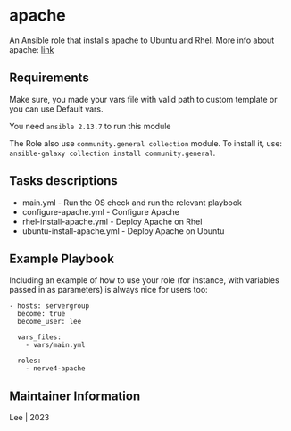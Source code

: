 # apache

An Ansible role that installs apache to Ubuntu and Rhel. More info about apache: [link](https://apache.org/)


## Requirements

Make sure, you made your vars file with valid path to custom template or you can use Default vars.

You need `ansible 2.13.7` to run this module

The Role also use `community.general collection` module. To install it, use: `ansible-galaxy collection install community.general`. 


## Tasks descriptions

- main.yml - Run the OS check and run the relevant playbook
- configure-apache.yml - Configure Apache
- rhel-install-apache.yml - Deploy Apache on Rhel
- ubuntu-install-apache.yml - Deploy Apache on Ubuntu


## Example Playbook

Including an example of how to use your role (for instance, with variables passed in as parameters) is always nice for users too:
```
- hosts: servergroup
  become: true
  become_user: lee

  vars_files:
    - vars/main.yml
    
  roles:
    - nerve4-apache
```


## Maintainer Information
Lee | 2023